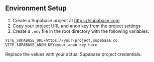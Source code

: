 ## Environment Setup

1. Create a Supabase project at https://supabase.com
2. Copy your project URL and anon key from the project settings
3. Create a `.env` file in the root directory with the following variables:

```env
VITE_SUPABASE_URL=https://your-project.supabase.co
VITE_SUPABASE_ANON_KEY=your-anon-key-here
```

Replace the values with your actual Supabase project credentials.